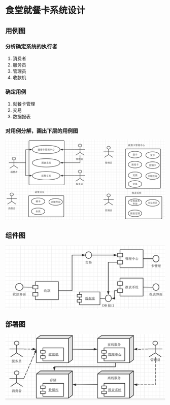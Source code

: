 # 食堂就餐卡系统设计

## 用例图

### 分析确定系统的执行者

1. 消费者
2. 服务员
3. 管理员
4. 收款机

### 确定用例

1. 就餐卡管理
2. 交易
3. 数据报表

### 对用例分解，画出下层的用例图

![use_case](use_case.png)

## 组件图

![component](component.png)

## 部署图

![deployment](deployment.png)